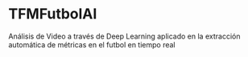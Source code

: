 # TFMFutbolAI
Análisis de Video a través de Deep Learning aplicado en la extracción automática de métricas en el futbol en tiempo  real
